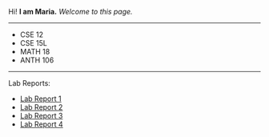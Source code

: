 Hi!
**I am Maria.**
*Welcome to this page.*

---

* CSE 12
* CSE 15L
* MATH 18
* ANTH 106

---

Lab Reports:
* [Lab Report 1](https://mariawaseem.github.io/cse15l-lab-reports/lab-report-1-week-2.html)
* [Lab Report 2](https://mariawaseem.github.io/cse15l-lab-reports/lab-report-2-week-4.html)
* [Lab Report 3](https://mariawaseem.github.io/cse15l-lab-reports/lab-report-3-week-6.html)
* [Lab Report 4](https://mariawaseem.github.io/cse15l-lab-reports/lab-report-4-week-8.html)
